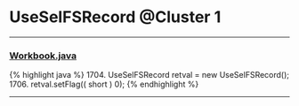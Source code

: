 # UseSelFSRecord @Cluster 1

***

### [Workbook.java](https://searchcode.com/codesearch/view/15642358/)
{% highlight java %}
1704. UseSelFSRecord retval = new UseSelFSRecord();
1706. retval.setFlag(( short ) 0);
{% endhighlight %}

***

